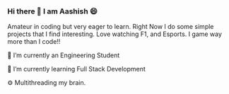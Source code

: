 ### Hi there 👋 I am Aashish 😄


Amateur in coding but very eager to learn. Right Now I do some simple projects that I find interesting. Love watching F1, and Esports. I game way more than I code!!

🔭 I’m currently an Engineering Student

🌱 I’m currently learning Full Stack Development

⚙️ Multithreading my brain.
